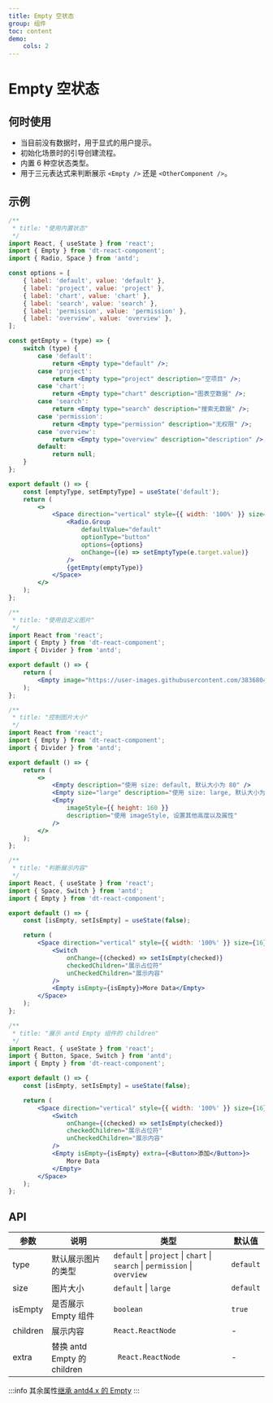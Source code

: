 ```yaml
---
title: Empty 空状态
group: 组件
toc: content
demo:
    cols: 2
---
```


# Empty 空状态

## 何时使用

-   当目前没有数据时，用于显式的用户提示。
-   初始化场景时的引导创建流程。
-   内置 6 种空状态类型。
-   用于三元表达式来判断展示 `<Empty />` 还是 `<OtherComponent />`。

## 示例

```jsx
/**
 * title: "使用内置状态"
 */
import React, { useState } from 'react';
import { Empty } from 'dt-react-component';
import { Radio, Space } from 'antd';

const options = [
    { label: 'default', value: 'default' },
    { label: 'project', value: 'project' },
    { label: 'chart', value: 'chart' },
    { label: 'search', value: 'search' },
    { label: 'permission', value: 'permission' },
    { label: 'overview', value: 'overview' },
];

const getEmpty = (type) => {
    switch (type) {
        case 'default':
            return <Empty type="default" />;
        case 'project':
            return <Empty type="project" description="空项目" />;
        case 'chart':
            return <Empty type="chart" description="图表空数据" />;
        case 'search':
            return <Empty type="search" description="搜索无数据" />;
        case 'permission':
            return <Empty type="permission" description="无权限" />;
        case 'overview':
            return <Empty type="overview" description="description" />;
        default:
            return null;
    }
};

export default () => {
    const [emptyType, setEmptyType] = useState('default');
    return (
        <>
            <Space direction="vertical" style={{ width: '100%' }} size={16}>
                <Radio.Group
                    defaultValue="default"
                    optionType="button"
                    options={options}
                    onChange={(e) => setEmptyType(e.target.value)}
                />
                {getEmpty(emptyType)}
            </Space>
        </>
    );
};
```

```jsx
/**
 * title: "使用自定义图片"
 */
import React from 'react';
import { Empty } from 'dt-react-component';
import { Divider } from 'antd';

export default () => {
    return (
        <Empty image="https://user-images.githubusercontent.com/38368040/195246598-5adf8985-3f78-48b1-8116-bc4d78982df8.jpeg" />
    );
};
```

```jsx
/**
 * title: "控制图片大小"
 */
import React from 'react';
import { Empty } from 'dt-react-component';
import { Divider } from 'antd';

export default () => {
    return (
        <>
            <Empty description="使用 size: default, 默认大小为 80" />
            <Empty size="large" description="使用 size: large, 默认大小为 100" />
            <Empty
                imageStyle={{ height: 160 }}
                description="使用 imageStyle, 设置其他高度以及属性"
            />
        </>
    );
};
```

```jsx
/**
 * title: "判断展示内容"
 */
import React, { useState } from 'react';
import { Space, Switch } from 'antd';
import { Empty } from 'dt-react-component';

export default () => {
    const [isEmpty, setIsEmpty] = useState(false);

    return (
        <Space direction="vertical" style={{ width: '100%' }} size={16}>
            <Switch
                onChange={(checked) => setIsEmpty(checked)}
                checkedChildren="展示占位符"
                unCheckedChildren="展示内容"
            />
            <Empty isEmpty={isEmpty}>More Data</Empty>
        </Space>
    );
};
```

```jsx
/**
 * title: "展示 antd Empty 组件的 children"
 */
import React, { useState } from 'react';
import { Button, Space, Switch } from 'antd';
import { Empty } from 'dt-react-component';

export default () => {
    const [isEmpty, setIsEmpty] = useState(false);

    return (
        <Space direction="vertical" style={{ width: '100%' }} size={16}>
            <Switch
                onChange={(checked) => setIsEmpty(checked)}
                checkedChildren="展示占位符"
                unCheckedChildren="展示内容"
            />
            <Empty isEmpty={isEmpty} extra={<Button>添加</Button>}>
                More Data
            </Empty>
        </Space>
    );
};
```

## API

| 参数     | 说明                        | 类型                                                                        | 默认值    |
| -------- | --------------------------- | --------------------------------------------------------------------------- | --------- |
| type     | 默认展示图片的类型          | `default` \| `project` \| `chart` \| `search` \| `permission` \| `overview` | `default` |
| size     | 图片大小                    | `default` \| `large`                                                        | `default` |
| isEmpty  | 是否展示 Empty 组件         | `boolean`                                                                   | `true`    |
| children | 展示内容                    | `React.ReactNode`                                                           | -         |
| extra    | 替换 antd Empty 的 children | ` React.ReactNode`                                                          | -         |

:::info
其余属性[继承 antd4.x 的 Empty](https://ant.design/components/empty-cn/#API)
:::
